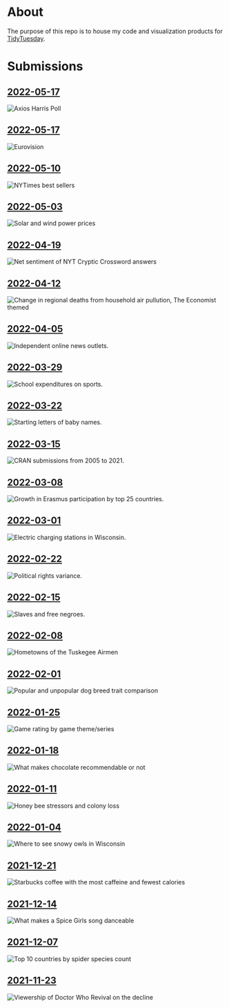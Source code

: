 About
================

The purpose of this repo is to house my code and visualization products
for [TidyTuesday](https://github.com/rfordatascience/tidytuesday).

Submissions
================
## [2022-05-17](2022/2022-05-31/final_plot.R)

![Axios Harris Poll](2022/2022-05-31/final_plot.png)

## [2022-05-17](2022/2022-05-17/final_plot.R)

![Eurovision](2022/2022-05-17/final_plot.png)

## [2022-05-10](2022/2022-05-10/final_plot.R)

![NYTimes best sellers](2022/2022-05-10/final_plot.png)

## [2022-05-03](2022/2022-05-03/final_plot.R)

![Solar and wind power prices](2022/2022-05-03/final_plot.png)

## [2022-04-19](2022/2022-04-19/final_plot.R)

![Net sentiment of NYT Cryptic Crossword answers](2022/2022-04-19/final_plot.png)

## [2022-04-12](2022/2022-04-12/final_plot.R)

![Change in regional deaths from household air pullution, The Economist themed](2022/2022-04-12/final_plot.png)

## [2022-04-05](2022/2022-04-05/final_plot.R)

![Independent online news outlets.](2022/2022-04-05/final_plot.png)

## [2022-03-29](2022/2022-03-29/final_plot.R)

![School expenditures on sports.](2022/2022-03-29/final_plot.png)

## [2022-03-22](2022/2022-03-22/final_plot.R)

![Starting letters of baby names.](2022/2022-03-22/final_plot.png)

## [2022-03-15](2022/2022-03-15/final_plot.R)

![CRAN submissions from 2005 to 2021.](2022/2022-03-15/final_plot.png)

## [2022-03-08](2022/2022-03-08/final_plot.R)

![Growth in Erasmus participation by top 25 countries.](2022/2022-03-08/final_plot.png)

## [2022-03-01](2022/2022-03-01/final_plot.R)

![Electric charging stations in Wisconsin.](2022/2022-03-01/final_plot.png)

## [2022-02-22](2022/2022-02-22/final_plot.R)

![Political rights variance.](2022/2022-02-22/final_plot.png)

## [2022-02-15](2022/2022-02-15/final_plot.R)

![Slaves and free negroes.](2022/2022-02-15/final_plot.png)


## [2022-02-08](2022/2022-02-08/final_plot.R)

![Hometowns of the Tuskegee Airmen](2022/2022-02-08/final_plot.png)

## [2022-02-01](2022/2022-02-01/final_plot.R)

![Popular and unpopular dog breed trait comparison](2022/2022-02-01/final_plot.png)

## [2022-01-25](2022/2022-01-25/final_plot.R)

![Game rating by game theme/series](2022/2022-01-25/final_plot.png)

## [2022-01-18](2022/2022-01-18/final_plot.R)

![What makes chocolate recommendable or not](2022/2022-01-18/final_plot.png)

## [2022-01-11](2022/2022-01-11/final_plot.R)

![Honey bee stressors and colony loss](2022/2022-01-11/final_plot.png)


## [2022-01-04](2022/2022-01-04/final_plot.R)

![Where to see snowy owls in Wisconsin](2022/2022-01-04/final_plot.png)

## [2021-12-21](2021/2021-12-21/final_plot.R)

![Starbucks coffee with the most caffeine and fewest calories](2021/2021-12-21/final_plot.jpeg)

## [2021-12-14](2021/2021-12-14/final_plot.R)

![What makes a Spice Girls song danceable](2021/2021-12-14/final_plot.jpeg)

## [2021-12-07](2021/2021-12-07/final_plot.R)

![Top 10 countries by spider species count](2021/2021-12-07/final_plot.jpeg)

## [2021-11-23](2021/2021-11-23/final_plot.R)

![Viewership of Doctor Who Revival on the decline](2021/2021-11-23/final_plot.jpeg)
